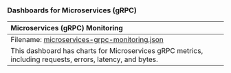 ### Dashboards for Microservices (gRPC)

|Microservices (gRPC) Monitoring|
|:--------------------|
|Filename: [microservices-grpc-monitoring.json](microservices-grpc-monitoring.json)|
|This dashboard has charts for Microservices gRPC metrics, including requests, errors, latency, and bytes.|
